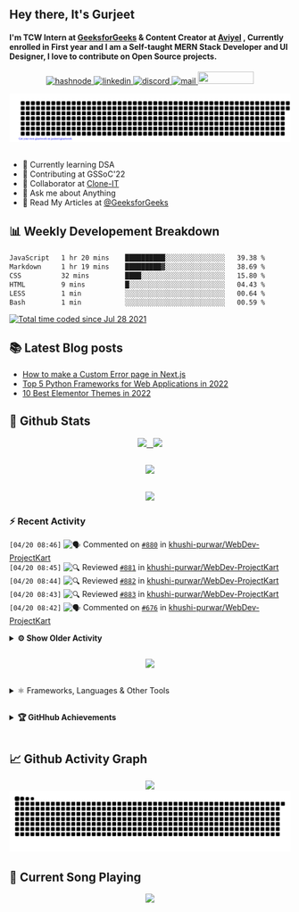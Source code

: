 ## Hey there, It's Gurjeet
#### I'm TCW Intern at [GeeksforGeeks](https://www.geeksforgeeks.org/) & Content Creator at [Aviyel](https://aviyel.com/discussions) , Currently enrolled in First year and I am a Self-taught MERN Stack Developer and UI Designer, I love to contribute on Open Source projects. 

<p align="center">
    <a href="https://gurjeet.hashnode.dev/" target="_blank">
    <img src="https://img.shields.io/badge/@gurjeetsingh-5C87FE?style=for-the-badge&logo=hashnode&logoColor=white" width="130" height="22" alt="hashnode">
    <a href="https://www.linkedin.com/in/gurjeet-singh-virdee-25a476199/" target="_blank">
    <img src="https://img.shields.io/badge/Gurjeet%20Singh%20Virdee-1976D2?style=for-the-badge&logo=linkedin&logoColor=white" width="150" height="22" alt="linkedin">
    <a href="https://discordapp.com/users/916597112882495510" target="_blank">
    <img src="https://img.shields.io/badge/@Guri-5865F2?style=for-the-badge&logo=discord&logoColor=white" width="80" height="22" alt="discord">
    <a href="https://leetcode.com/gurjeetsinghvirdee/" target="_blank">
    <img src="https://img.shields.io/badge/@gurjeetsinghvirdee-FFA116?style=for-the-badge&logo=leetcode&logoColor=white" width="150" height="22" alt="mail">
    <a href = "mailto: gurjeetsinghvirdee@gmail.com" target="_blank"><img src="https://img.shields.io/badge/Say, Hello-D74E43?style=for-the-badge&logo=gmail&logoColor=white" width="100" height="22"></a>
 </p>
 
<p align="center">
    <img src="https://github.com/gurjeetsinghvirdee/gurjeetsinghvirdee/blob/main/gitartwork.svg" />
</p>    
   
 
##         
        
<ul align="left">
  <li> 🏫 Currently learning DSA </li>
  <li> 💜 Contributing at GSSoC'22 </li>
  <li> 🤝 Collaborator at <a href="https://github.com/Rayman-Sodhi/Clone-IT"> Clone-IT </a></li>
  <li> 💬 Ask me about Anything </li>
  <li> 📕 Read My Articles at 
   <a href="https://auth.geeksforgeeks.org/user/gurjeetsinghvirdee/articles" target="_blank">@GeeksforGeeks</a>
 </li>
</ul>  
        
##        
  
## 📊 Weekly Developement Breakdown
  
<!--START_SECTION:waka-->

```text
JavaScript   1 hr 20 mins    ██████████░░░░░░░░░░░░░░░   39.38 %
Markdown     1 hr 19 mins    █████████▓░░░░░░░░░░░░░░░   38.69 %
CSS          32 mins         ████░░░░░░░░░░░░░░░░░░░░░   15.80 %
HTML         9 mins          █░░░░░░░░░░░░░░░░░░░░░░░░   04.43 %
LESS         1 min           ░░░░░░░░░░░░░░░░░░░░░░░░░   00.64 %
Bash         1 min           ░░░░░░░░░░░░░░░░░░░░░░░░░   00.59 %
```

<!--END_SECTION:waka--> 

<a href="https://wakatime.com/@ff7098eb-56b3-4619-bbbb-86aad0fce365"><img src="https://wakatime.com/badge/user/ff7098eb-56b3-4619-bbbb-86aad0fce365.svg?style=for-the-badge" alt="Total time coded since Jul 28 2021" /></a>
  
    
## 📚 Latest Blog posts
<!-- BLOG-POST-LIST:START -->
- [How to make a Custom Error page in Next.js](https://gurjeet.hashnode.dev/how-to-make-a-custom-error-page-in-nextjs)
- [Top 5 Python Frameworks for Web Applications in 2022](https://gurjeet.hashnode.dev/top-5-python-frameworks-for-web-applications-in-2022)
- [10 Best Elementor Themes in 2022](https://gurjeet.hashnode.dev/10-best-elementor-themes-in-2022)
<!-- BLOG-POST-LIST:END -->  
  
##
        
## 💫 Github Stats
        
<div align="center">
 <a href="https://github-readme-streak-stats.herokuapp.com/?user=gurjeetsinghvirdee&theme=synthwave" target="_blank">
   <img width="45%" src="https://github-readme-streak-stats.herokuapp.com/?user=gurjeetsinghvirdee&theme=synthwave" /> &nbsp;
 </a>
    
 <a href="https://github-readme-stats.vercel.app/api?username=gurjeetsinghvirdee&show_icons=true&theme=synthwave&include_all_commits=true" target="_blank">
  <img width="45%" src="https://github-readme-stats.vercel.app/api?username=gurjeetsinghvirdee&show_icons=true&theme=synthwave&include_all_commits=true" />
 </a>
</div>      
  
##
        
<div align="center">
   <a href="https://github-readme-stats.vercel.app/api/top-langs/?username=gurjeetsinghvirdee&layout=compact&hide=html&theme=synthwave" target="_blank">
       <img width="43%" src="https://github-readme-stats.vercel.app/api/top-langs/?username=gurjeetsinghvirdee&layout=compact&&theme=synthwave" />  
   </a> 
</div>   

##        
  
<p align="center">
  <img src="https://github-profile-summary-cards.vercel.app/api/cards/profile-details?username=gurjeetsinghvirdee&theme=dracula&hide_border=true" />
</p>
        
### ⚡ Recent Activity     
        
<!--START_SECTION:activity-->  
`[04/20 08:46]` <img alt="🗣" src="https://github.com/cheesits456/github-activity-readme/raw/master/icons/comment.png" align="top" height="18"> Commented on [`#880`](https://github.com//khushi-purwar/WebDev-ProjectKart/issues/880 'Add Roll Over Dice') in [khushi-purwar/WebDev-ProjectKart](https://github.com/khushi-purwar/WebDev-ProjectKart)  
`[04/20 08:45]` <img alt="🔍" src="https://github.com/cheesits456/github-activity-readme/raw/master/icons/review.png" align="top" height="18"> Reviewed [`#881`](https://github.com//khushi-purwar/WebDev-ProjectKart/pull/881 'Added Arduino Website Clone files') in [khushi-purwar/WebDev-ProjectKart](https://github.com/khushi-purwar/WebDev-ProjectKart)  
`[04/20 08:44]` <img alt="🔍" src="https://github.com/cheesits456/github-activity-readme/raw/master/icons/review.png" align="top" height="18"> Reviewed [`#882`](https://github.com//khushi-purwar/WebDev-ProjectKart/pull/882 'Added Scramble Game') in [khushi-purwar/WebDev-ProjectKart](https://github.com/khushi-purwar/WebDev-ProjectKart)  
`[04/20 08:43]` <img alt="🔍" src="https://github.com/cheesits456/github-activity-readme/raw/master/icons/review.png" align="top" height="18"> Reviewed [`#883`](https://github.com//khushi-purwar/WebDev-ProjectKart/pull/883 'Added Pacman game') in [khushi-purwar/WebDev-ProjectKart](https://github.com/khushi-purwar/WebDev-ProjectKart)  
`[04/20 08:42]` <img alt="🗣" src="https://github.com/cheesits456/github-activity-readme/raw/master/icons/comment.png" align="top" height="18"> Commented on [`#676`](https://github.com//khushi-purwar/WebDev-ProjectKart/issues/676 'Temperature Convereter Website') in [khushi-purwar/WebDev-ProjectKart](https://github.com/khushi-purwar/WebDev-ProjectKart)  

<details><summary><b> ⚙️ Show Older Activity</b></summary>

`[04/20 05:11]` <img alt="📝" src="https://github.com/cheesits456/github-activity-readme/raw/master/icons/commit.png" align="top" height="18"> Made `2` commits in [gurjeetsinghvirdee/first-contribution](https://github.com/gurjeetsinghvirdee/first-contribution)  
`[04/20 05:11]` <img alt="🎉" src="https://github.com/cheesits456/github-activity-readme/raw/master/icons/merge.png" align="top" height="18"> Merged PR [`#5`](https://github.com//gurjeetsinghvirdee/first-contribution/pull/5 ':memo: info added') in [gurjeetsinghvirdee/first-contribution](https://github.com/gurjeetsinghvirdee/first-contribution)  
`[04/19 17:47]` <img alt="📝" src="https://github.com/cheesits456/github-activity-readme/raw/master/icons/commit.png" align="top" height="18"> Made `2` commits in [Ayush7614/Bundli-Frontend](https://github.com/Ayush7614/Bundli-Frontend)  
`[04/19 17:47]` <img alt="🎉" src="https://github.com/cheesits456/github-activity-readme/raw/master/icons/merge.png" align="top" height="18"> Merged PR [`#648`](https://github.com//Ayush7614/Bundli-Frontend/pull/648 'Revert "Portfolio website"') in [Ayush7614/Bundli-Frontend](https://github.com/Ayush7614/Bundli-Frontend)  
`[04/19 16:42]` <img alt="❗️" src="https://github.com/cheesits456/github-activity-readme/raw/master/icons/issue.png" align="top" height="18"> Closed issue [`#2`](https://github.com//gurjeetsinghvirdee/first-contribution/issues/2 'Adding contributer demo') in [gurjeetsinghvirdee/first-contribution](https://github.com/gurjeetsinghvirdee/first-contribution)  
`[04/19 15:45]` <img alt="📝" src="https://github.com/cheesits456/github-activity-readme/raw/master/icons/commit.png" align="top" height="18"> Made `2` commits in [gurjeetsinghvirdee/first-contribution](https://github.com/gurjeetsinghvirdee/first-contribution)  
`[04/19 15:45]` <img alt="🎉" src="https://github.com/cheesits456/github-activity-readme/raw/master/icons/merge.png" align="top" height="18"> Merged PR [`#4`](https://github.com//gurjeetsinghvirdee/first-contribution/pull/4 'added user to file') in [gurjeetsinghvirdee/first-contribution](https://github.com/gurjeetsinghvirdee/first-contribution)  
`[04/19 15:45]` <img alt="🔍" src="https://github.com/cheesits456/github-activity-readme/raw/master/icons/review.png" align="top" height="18"> Reviewed [`#4`](https://github.com//gurjeetsinghvirdee/first-contribution/pull/4 'added user to file') in [gurjeetsinghvirdee/first-contribution](https://github.com/gurjeetsinghvirdee/first-contribution)  
`[04/19 15:31]` <img alt="🗣" src="https://github.com/cheesits456/github-activity-readme/raw/master/icons/comment.png" align="top" height="18"> Commented on [`#3`](https://github.com//gurjeetsinghvirdee/first-contribution/issues/3 'Adding Contributer demo') in [gurjeetsinghvirdee/first-contribution](https://github.com/gurjeetsinghvirdee/first-contribution)  
`[04/19 13:52]` <img alt="📝" src="https://github.com/cheesits456/github-activity-readme/raw/master/icons/commit.png" align="top" height="18"> Made `2` commits in [gurjeetsinghvirdee/first-contribution](https://github.com/gurjeetsinghvirdee/first-contribution)  
`[04/19 13:52]` <img alt="🎉" src="https://github.com/cheesits456/github-activity-readme/raw/master/icons/merge.png" align="top" height="18"> Merged PR [`#1`](https://github.com//gurjeetsinghvirdee/first-contribution/pull/1 'add user') in [gurjeetsinghvirdee/first-contribution](https://github.com/gurjeetsinghvirdee/first-contribution)  
`[04/19 13:50]` <img alt="❌" src="https://github.com/cheesits456/github-activity-readme/raw/master/icons/pr-close.png" align="top" height="18"> Reopened PR [`#1`](https://github.com//gurjeetsinghvirdee/first-contribution/pull/1 'add user') in [gurjeetsinghvirdee/first-contribution](https://github.com/gurjeetsinghvirdee/first-contribution)  
`[04/19 12:33]` <img alt="📝" src="https://github.com/cheesits456/github-activity-readme/raw/master/icons/commit.png" align="top" height="18"> Made `2` commits in [gurjeetsinghvirdee/first-contribution](https://github.com/gurjeetsinghvirdee/first-contribution)  
`[04/19 12:16]` <img alt="🗣" src="https://github.com/cheesits456/github-activity-readme/raw/master/icons/comment.png" align="top" height="18"> Commented on [`#189`](https://github.com//Rayman-Sodhi/Clone-IT/issues/189 'UI of About Us section can be improved') in [Rayman-Sodhi/Clone-IT](https://github.com/Rayman-Sodhi/Clone-IT)  
`[04/19 06:02]` <img alt="⭐" src="https://github.com/cheesits456/github-activity-readme/raw/master/icons/star.png" align="top" height="18"> Starred [gurjeetsinghvirdee/first-contribution](https://github.com/gurjeetsinghvirdee/first-contribution)  
`[04/19 06:01]` <img alt="📝" src="https://github.com/cheesits456/github-activity-readme/raw/master/icons/commit.png" align="top" height="18"> Made `2` commits in [gurjeetsinghvirdee/first-contribution](https://github.com/gurjeetsinghvirdee/first-contribution)  
`[04/19 05:47]` <img alt="❗️" src="https://github.com/cheesits456/github-activity-readme/raw/master/icons/issue.png" align="top" height="18"> Closed issue [`#368`](https://github.com//Rayman-Sodhi/Clone-IT/issues/368 '[New Issue]: Instagram clone for website') in [Rayman-Sodhi/Clone-IT](https://github.com/Rayman-Sodhi/Clone-IT)  
`[04/19 05:47]` <img alt="🗣" src="https://github.com/cheesits456/github-activity-readme/raw/master/icons/comment.png" align="top" height="18"> Commented on [`#368`](https://github.com//Rayman-Sodhi/Clone-IT/issues/368 '[New Issue]: Instagram clone for website') in [Rayman-Sodhi/Clone-IT](https://github.com/Rayman-Sodhi/Clone-IT)  
`[04/19 05:47]` <img alt="🗣" src="https://github.com/cheesits456/github-activity-readme/raw/master/icons/comment.png" align="top" height="18"> Commented on [`#367`](https://github.com//Rayman-Sodhi/Clone-IT/issues/367 'Freshworks Clone') in [Rayman-Sodhi/Clone-IT](https://github.com/Rayman-Sodhi/Clone-IT)  
`[04/19 05:46]` <img alt="🗣" src="https://github.com/cheesits456/github-activity-readme/raw/master/icons/comment.png" align="top" height="18"> Commented on [`#366`](https://github.com//Rayman-Sodhi/Clone-IT/issues/366 'Medium UI clone') in [Rayman-Sodhi/Clone-IT](https://github.com/Rayman-Sodhi/Clone-IT)  
`[04/19 05:46]` <img alt="📝" src="https://github.com/cheesits456/github-activity-readme/raw/master/icons/commit.png" align="top" height="18"> Made `1000` commits in [gurjeetsinghvirdee/first-contributions](https://github.com/gurjeetsinghvirdee/first-contributions)  
`[04/19 05:41]` <img alt="📂" src="https://github.com/cheesits456/github-activity-readme/raw/master/icons/create-branch.png" align="top" height="18"> Created branch [`master`](https://github.com/gurjeetsinghvirdee/first-contribution/tree/master) in [gurjeetsinghvirdee/first-contribution](https://github.com/gurjeetsinghvirdee/first-contribution)  
`[04/19 05:30]` <img alt="➕" src="https://github.com/cheesits456/github-activity-readme/raw/master/icons/create-repo.png" align="top" height="18"> Created repository [gurjeetsinghvirdee/sample-repo](https://github.com/gurjeetsinghvirdee/sample-repo)  
`[04/18 19:25]` <img alt="🗣" src="https://github.com/cheesits456/github-activity-readme/raw/master/icons/comment.png" align="top" height="18"> Commented on [`#369`](https://github.com//Rayman-Sodhi/Clone-IT/issues/369 'Changes in flipkart clone') in [Rayman-Sodhi/Clone-IT](https://github.com/Rayman-Sodhi/Clone-IT)  
`[04/18 19:24]` <img alt="🔍" src="https://github.com/cheesits456/github-activity-readme/raw/master/icons/review.png" align="top" height="18"> Reviewed [`#369`](https://github.com//Rayman-Sodhi/Clone-IT/pull/369 'Changes in flipkart clone') in [Rayman-Sodhi/Clone-IT](https://github.com/Rayman-Sodhi/Clone-IT)  
`[04/18 19:22]` <img alt="🗣" src="https://github.com/cheesits456/github-activity-readme/raw/master/icons/comment.png" align="top" height="18"> Commented on [`#855`](https://github.com//khushi-purwar/WebDev-ProjectKart/issues/855 'Sorry for delay, I have added my project (Coding-platform-app). Please review it and accept it if it\'s fine.') in [khushi-purwar/WebDev-ProjectKart](https://github.com/khushi-purwar/WebDev-ProjectKart)  
`[04/18 19:02]` <img alt="🔍" src="https://github.com/cheesits456/github-activity-readme/raw/master/icons/review.png" align="top" height="18"> Reviewed [`#849`](https://github.com//khushi-purwar/WebDev-ProjectKart/pull/849 'Added CocaCola landing page') in [khushi-purwar/WebDev-ProjectKart](https://github.com/khushi-purwar/WebDev-ProjectKart)  
`[04/18 13:07]` <img alt="🗣" src="https://github.com/cheesits456/github-activity-readme/raw/master/icons/comment.png" align="top" height="18"> Commented on [`#369`](https://github.com//Rayman-Sodhi/Clone-IT/issues/369 'Changes in flipkart clone') in [Rayman-Sodhi/Clone-IT](https://github.com/Rayman-Sodhi/Clone-IT)  
`[04/18 09:26]` <img alt="📝" src="https://github.com/cheesits456/github-activity-readme/raw/master/icons/commit.png" align="top" height="18"> Made `8` commits in [Rayman-Sodhi/Clone-IT](https://github.com/Rayman-Sodhi/Clone-IT)  
`[04/18 09:26]` <img alt="🎉" src="https://github.com/cheesits456/github-activity-readme/raw/master/icons/merge.png" align="top" height="18"> Merged PR [`#365`](https://github.com//Rayman-Sodhi/Clone-IT/pull/365 'Removed extra Images') in [Rayman-Sodhi/Clone-IT](https://github.com/Rayman-Sodhi/Clone-IT)  
`[04/18 09:25]` <img alt="📝" src="https://github.com/cheesits456/github-activity-readme/raw/master/icons/commit.png" align="top" height="18"> Made `8` commits in [VaibhavUpreti/Clone-IT](https://github.com/VaibhavUpreti/Clone-IT)  
`[04/18 09:24]` <img alt="🔍" src="https://github.com/cheesits456/github-activity-readme/raw/master/icons/review.png" align="top" height="18"> Reviewed [`#365`](https://github.com//Rayman-Sodhi/Clone-IT/pull/365 'Removed extra Images') in [Rayman-Sodhi/Clone-IT](https://github.com/Rayman-Sodhi/Clone-IT)  
`[04/18 09:24]` <img alt="🎉" src="https://github.com/cheesits456/github-activity-readme/raw/master/icons/merge.png" align="top" height="18"> Merged PR [`#370`](https://github.com//Rayman-Sodhi/Clone-IT/pull/370 'logo fixed') in [Rayman-Sodhi/Clone-IT](https://github.com/Rayman-Sodhi/Clone-IT)  
`[04/18 09:24]` <img alt="📝" src="https://github.com/cheesits456/github-activity-readme/raw/master/icons/commit.png" align="top" height="18"> Made `2` commits in [Rayman-Sodhi/Clone-IT](https://github.com/Rayman-Sodhi/Clone-IT)  
`[04/18 09:23]` <img alt="✅" src="https://github.com/cheesits456/github-activity-readme/raw/master/icons/pr-open.png" align="top" height="18"> Opened PR [`#370`](https://github.com//Rayman-Sodhi/Clone-IT/pull/370 'logo fixed') in [Rayman-Sodhi/Clone-IT](https://github.com/Rayman-Sodhi/Clone-IT)  
`[04/18 09:23]` <img alt="📝" src="https://github.com/cheesits456/github-activity-readme/raw/master/icons/commit.png" align="top" height="18"> Made `409` commits in [gurjeetsinghvirdee/Clone-IT](https://github.com/gurjeetsinghvirdee/Clone-IT)  
`[04/18 08:08]` <img alt="📝" src="https://github.com/cheesits456/github-activity-readme/raw/master/icons/commit.png" align="top" height="18"> Made `5` commits in [gurjeetsinghvirdee/gssoc-website-new](https://github.com/gurjeetsinghvirdee/gssoc-website-new)  
`[04/18 08:07]` <img alt="❗️" src="https://github.com/cheesits456/github-activity-readme/raw/master/icons/issue.png" align="top" height="18"> Closed issue [`#257`](https://github.com//vasu-1/CalcHub/issues/257 'Add Graphing Calculator') in [vasu-1/CalcHub](https://github.com/vasu-1/CalcHub)  
`[04/18 07:55]` <img alt="📝" src="https://github.com/cheesits456/github-activity-readme/raw/master/icons/commit.png" align="top" height="18"> Made `7` commits in [gurjeetsinghvirdee/CalcHub](https://github.com/gurjeetsinghvirdee/CalcHub)  
`[04/18 05:02]` <img alt="🗣" src="https://github.com/cheesits456/github-activity-readme/raw/master/icons/comment.png" align="top" height="18"> Commented on [`#118`](https://github.com//Rayman-Sodhi/Clone-IT/issues/118 'UI Enhancement of Flipkart-clone') in [Rayman-Sodhi/Clone-IT](https://github.com/Rayman-Sodhi/Clone-IT)  
`[04/17 21:15]` <img alt="📝" src="https://github.com/cheesits456/github-activity-readme/raw/master/icons/commit.png" align="top" height="18"> Made `5` commits in [Rayman-Sodhi/Clone-IT](https://github.com/Rayman-Sodhi/Clone-IT)  
`[04/17 21:15]` <img alt="🎉" src="https://github.com/cheesits456/github-activity-readme/raw/master/icons/merge.png" align="top" height="18"> Merged PR [`#330`](https://github.com//Rayman-Sodhi/Clone-IT/pull/330 'Added tinder clone') in [Rayman-Sodhi/Clone-IT](https://github.com/Rayman-Sodhi/Clone-IT)  
`[04/17 21:15]` <img alt="❗️" src="https://github.com/cheesits456/github-activity-readme/raw/master/icons/issue.png" align="top" height="18"> Closed issue [`#256`](https://github.com//Rayman-Sodhi/Clone-IT/issues/256 '[Adding]: Building a Tinder Clone') in [Rayman-Sodhi/Clone-IT](https://github.com/Rayman-Sodhi/Clone-IT)  
`[04/17 21:14]` <img alt="🔍" src="https://github.com/cheesits456/github-activity-readme/raw/master/icons/review.png" align="top" height="18"> Reviewed [`#330`](https://github.com//Rayman-Sodhi/Clone-IT/pull/330 'Added tinder clone') in [Rayman-Sodhi/Clone-IT](https://github.com/Rayman-Sodhi/Clone-IT)  
`[04/17 15:30]` <img alt="🍴" src="https://github.com/cheesits456/github-activity-readme/raw/master/icons/fork.png" align="top" height="18"> Forked [vasu-1/CalcHub](https://github.com/vasu-1/CalcHub) to [gurjeetsinghvirdee/CalcHub](https://github.com/gurjeetsinghvirdee/CalcHub)  
`[04/17 15:25]` <img alt="🗣" src="https://github.com/cheesits456/github-activity-readme/raw/master/icons/comment.png" align="top" height="18"> Commented on [`#257`](https://github.com//vasu-1/CalcHub/issues/257 'Add Graphing Calculator') in [vasu-1/CalcHub](https://github.com/vasu-1/CalcHub)  
`[04/17 15:25]` <img alt="❗️" src="https://github.com/cheesits456/github-activity-readme/raw/master/icons/issue.png" align="top" height="18"> Opened issue [`#257`](https://github.com//vasu-1/CalcHub/issues/257 'Add Graphing Calculator') in [vasu-1/CalcHub](https://github.com/vasu-1/CalcHub)  
`[04/17 14:51]` <img alt="🗣" src="https://github.com/cheesits456/github-activity-readme/raw/master/icons/comment.png" align="top" height="18"> Commented on [`#21`](https://github.com//vasu-1/CalcHub/issues/21 'Graphing calculator ') in [vasu-1/CalcHub](https://github.com/vasu-1/CalcHub)  
`[04/17 14:47]` <img alt="❌" src="https://github.com/cheesits456/github-activity-readme/raw/master/icons/pr-close.png" align="top" height="18"> Closed PR [`#854`](https://github.com//khushi-purwar/WebDev-ProjectKart/pull/854 'Update README.md') in [khushi-purwar/WebDev-ProjectKart](https://github.com/khushi-purwar/WebDev-ProjectKart)  
`[04/17 14:47]` <img alt="🗣" src="https://github.com/cheesits456/github-activity-readme/raw/master/icons/comment.png" align="top" height="18"> Commented on [`#854`](https://github.com//khushi-purwar/WebDev-ProjectKart/issues/854 'Update README.md') in [khushi-purwar/WebDev-ProjectKart](https://github.com/khushi-purwar/WebDev-ProjectKart)  
`[04/17 14:38]` <img alt="🗣" src="https://github.com/cheesits456/github-activity-readme/raw/master/icons/comment.png" align="top" height="18"> Commented on [`#682`](https://github.com//khushi-purwar/WebDev-ProjectKart/issues/682 'Added Online Education Platform') in [khushi-purwar/WebDev-ProjectKart](https://github.com/khushi-purwar/WebDev-ProjectKart)  
`[04/17 14:37]` <img alt="🔍" src="https://github.com/cheesits456/github-activity-readme/raw/master/icons/review.png" align="top" height="18"> Reviewed [`#682`](https://github.com//khushi-purwar/WebDev-ProjectKart/pull/682 'Added Online Education Platform') in [khushi-purwar/WebDev-ProjectKart](https://github.com/khushi-purwar/WebDev-ProjectKart)  
`[04/17 14:36]` <img alt="🗣" src="https://github.com/cheesits456/github-activity-readme/raw/master/icons/comment.png" align="top" height="18"> Commented on [`#365`](https://github.com//Rayman-Sodhi/Clone-IT/issues/365 'Removed extra Images') in [Rayman-Sodhi/Clone-IT](https://github.com/Rayman-Sodhi/Clone-IT)  
`[04/17 14:20]` <img alt="🗣" src="https://github.com/cheesits456/github-activity-readme/raw/master/icons/comment.png" align="top" height="18"> Commented on [`#365`](https://github.com//Rayman-Sodhi/Clone-IT/issues/365 'Removed extra Images') in [Rayman-Sodhi/Clone-IT](https://github.com/Rayman-Sodhi/Clone-IT)  
`[04/17 14:13]` <img alt="🔍" src="https://github.com/cheesits456/github-activity-readme/raw/master/icons/review.png" align="top" height="18"> Reviewed [`#646`](https://github.com//Ayush7614/Bundli-Frontend/pull/646 'Added the responsive landing page to Bundli-Frontend') in [Ayush7614/Bundli-Frontend](https://github.com/Ayush7614/Bundli-Frontend)  
`[04/17 13:52]` <img alt="🗣" src="https://github.com/cheesits456/github-activity-readme/raw/master/icons/comment.png" align="top" height="18"> Commented on [`#682`](https://github.com//khushi-purwar/WebDev-ProjectKart/issues/682 'Added Online Education Platform') in [khushi-purwar/WebDev-ProjectKart](https://github.com/khushi-purwar/WebDev-ProjectKart)  
`[04/17 10:38]` <img alt="🗣" src="https://github.com/cheesits456/github-activity-readme/raw/master/icons/comment.png" align="top" height="18"> Commented on [`#644`](https://github.com//Ayush7614/Bundli-Frontend/issues/644 'Portfolio webpage') in [Ayush7614/Bundli-Frontend](https://github.com/Ayush7614/Bundli-Frontend)  
`[04/17 08:56]` <img alt="📝" src="https://github.com/cheesits456/github-activity-readme/raw/master/icons/commit.png" align="top" height="18"> Made `3` commits in [gurjeetsinghvirdee/gurjeetsinghvirdee](https://github.com/gurjeetsinghvirdee/gurjeetsinghvirdee)  
`[04/17 06:52]` <img alt="🗣" src="https://github.com/cheesits456/github-activity-readme/raw/master/icons/comment.png" align="top" height="18"> Commented on [`#639`](https://github.com//Ayush7614/Bundli-Frontend/issues/639 'I want to add a responsive landing Page created with HTML CSS and JavaScript.') in [Ayush7614/Bundli-Frontend](https://github.com/Ayush7614/Bundli-Frontend)  
`[04/17 05:07]` <img alt="❗️" src="https://github.com/cheesits456/github-activity-readme/raw/master/icons/issue.png" align="top" height="18"> Closed issue [`#359`](https://github.com//Rayman-Sodhi/Clone-IT/issues/359 'Adding clone of pinterest website ') in [Rayman-Sodhi/Clone-IT](https://github.com/Rayman-Sodhi/Clone-IT)  
`[04/17 05:07]` <img alt="🗣" src="https://github.com/cheesits456/github-activity-readme/raw/master/icons/comment.png" align="top" height="18"> Commented on [`#359`](https://github.com//Rayman-Sodhi/Clone-IT/issues/359 'Adding clone of pinterest website ') in [Rayman-Sodhi/Clone-IT](https://github.com/Rayman-Sodhi/Clone-IT)  
`[04/17 05:06]` <img alt="🗣" src="https://github.com/cheesits456/github-activity-readme/raw/master/icons/comment.png" align="top" height="18"> Commented on [`#364`](https://github.com//Rayman-Sodhi/Clone-IT/issues/364 'Reduce size of project by using images on cloud rather than in assets folder') in [Rayman-Sodhi/Clone-IT](https://github.com/Rayman-Sodhi/Clone-IT)  
`[04/17 05:00]` <img alt="🗣" src="https://github.com/cheesits456/github-activity-readme/raw/master/icons/comment.png" align="top" height="18"> Commented on [`#350`](https://github.com//Rayman-Sodhi/Clone-IT/issues/350 'Links not working') in [Rayman-Sodhi/Clone-IT](https://github.com/Rayman-Sodhi/Clone-IT)  
`[04/16 22:07]` <img alt="🔍" src="https://github.com/cheesits456/github-activity-readme/raw/master/icons/review.png" align="top" height="18"> Reviewed [`#354`](https://github.com//Rayman-Sodhi/Clone-IT/pull/354 'Adding swiggy clone') in [Rayman-Sodhi/Clone-IT](https://github.com/Rayman-Sodhi/Clone-IT)  
`[04/16 22:07]` <img alt="🗣" src="https://github.com/cheesits456/github-activity-readme/raw/master/icons/comment.png" align="top" height="18"> Commented on [`#354`](https://github.com//Rayman-Sodhi/Clone-IT/issues/354 'Adding swiggy clone') in [Rayman-Sodhi/Clone-IT](https://github.com/Rayman-Sodhi/Clone-IT)  
`[04/16 22:06]` <img alt="📝" src="https://github.com/cheesits456/github-activity-readme/raw/master/icons/commit.png" align="top" height="18"> Made `9` commits in [Rayman-Sodhi/Clone-IT](https://github.com/Rayman-Sodhi/Clone-IT)  
`[04/16 22:06]` <img alt="🎉" src="https://github.com/cheesits456/github-activity-readme/raw/master/icons/merge.png" align="top" height="18"> Merged PR [`#360`](https://github.com//Rayman-Sodhi/Clone-IT/pull/360 'Added OLX Clone') in [Rayman-Sodhi/Clone-IT](https://github.com/Rayman-Sodhi/Clone-IT)  
`[04/16 22:06]` <img alt="🔍" src="https://github.com/cheesits456/github-activity-readme/raw/master/icons/review.png" align="top" height="18"> Reviewed [`#360`](https://github.com//Rayman-Sodhi/Clone-IT/pull/360 'Added OLX Clone') in [Rayman-Sodhi/Clone-IT](https://github.com/Rayman-Sodhi/Clone-IT)  
`[04/16 22:03]` <img alt="📝" src="https://github.com/cheesits456/github-activity-readme/raw/master/icons/commit.png" align="top" height="18"> Made `3` commits in [Rayman-Sodhi/Clone-IT](https://github.com/Rayman-Sodhi/Clone-IT)  
`[04/16 22:03]` <img alt="❗️" src="https://github.com/cheesits456/github-activity-readme/raw/master/icons/issue.png" align="top" height="18"> Closed issue [`#346`](https://github.com//Rayman-Sodhi/Clone-IT/issues/346 'The navbar and footer of FAQ page aren\'t consistent with that of Homepage') in [Rayman-Sodhi/Clone-IT](https://github.com/Rayman-Sodhi/Clone-IT)  
`[04/16 22:03]` <img alt="🎉" src="https://github.com/cheesits456/github-activity-readme/raw/master/icons/merge.png" align="top" height="18"> Merged PR [`#363`](https://github.com//Rayman-Sodhi/Clone-IT/pull/363 'Navbar and Footer of FAQ page fixed') in [Rayman-Sodhi/Clone-IT](https://github.com/Rayman-Sodhi/Clone-IT)  
`[04/16 22:03]` <img alt="🔍" src="https://github.com/cheesits456/github-activity-readme/raw/master/icons/review.png" align="top" height="18"> Reviewed [`#363`](https://github.com//Rayman-Sodhi/Clone-IT/pull/363 'Navbar and Footer of FAQ page fixed') in [Rayman-Sodhi/Clone-IT](https://github.com/Rayman-Sodhi/Clone-IT)  
`[04/16 21:45]` <img alt="🗣" src="https://github.com/cheesits456/github-activity-readme/raw/master/icons/comment.png" align="top" height="18"> Commented on [`#411`](https://github.com//abhijeet007rocks8/Dev-Scripts/issues/411 'Add Bookmark Keeper') in [abhijeet007rocks8/Dev-Scripts](https://github.com/abhijeet007rocks8/Dev-Scripts)  
`[04/16 21:45]` <img alt="❗️" src="https://github.com/cheesits456/github-activity-readme/raw/master/icons/issue.png" align="top" height="18"> Opened issue [`#411`](https://github.com//abhijeet007rocks8/Dev-Scripts/issues/411 'Add Bookmark Keeper') in [abhijeet007rocks8/Dev-Scripts](https://github.com/abhijeet007rocks8/Dev-Scripts)  
`[04/16 21:36]` <img alt="🍴" src="https://github.com/cheesits456/github-activity-readme/raw/master/icons/fork.png" align="top" height="18"> Forked [swapnilsparsh/30DaysOfJavaScript](https://github.com/swapnilsparsh/30DaysOfJavaScript) to [gurjeetsinghvirdee/30DaysOfJavaScript](https://github.com/gurjeetsinghvirdee/30DaysOfJavaScript)  
`[04/16 20:39]` <img alt="📝" src="https://github.com/cheesits456/github-activity-readme/raw/master/icons/commit.png" align="top" height="18"> Made `4` commits in [gurjeetsinghvirdee/gssoc-website-new](https://github.com/gurjeetsinghvirdee/gssoc-website-new)  
`[04/16 20:37]` <img alt="📝" src="https://github.com/cheesits456/github-activity-readme/raw/master/icons/commit.png" align="top" height="18"> Made `2` commits in [gurjeetsinghvirdee/Dev-Scripts](https://github.com/gurjeetsinghvirdee/Dev-Scripts)  
`[04/16 20:23]` <img alt="✅" src="https://github.com/cheesits456/github-activity-readme/raw/master/icons/pr-open.png" align="top" height="18"> Opened PR [`#410`](https://github.com//abhijeet007rocks8/Dev-Scripts/pull/410 'Added Music Player') in [abhijeet007rocks8/Dev-Scripts](https://github.com/abhijeet007rocks8/Dev-Scripts)  
`[04/16 20:20]` <img alt="📂" src="https://github.com/cheesits456/github-activity-readme/raw/master/icons/create-branch.png" align="top" height="18"> Created branch [`music`](https://github.com/gurjeetsinghvirdee/Dev-Scripts/tree/music) in [gurjeetsinghvirdee/Dev-Scripts](https://github.com/gurjeetsinghvirdee/Dev-Scripts)  
`[04/16 19:44]` <img alt="🗣" src="https://github.com/cheesits456/github-activity-readme/raw/master/icons/comment.png" align="top" height="18"> Commented on [`#384`](https://github.com//abhijeet007rocks8/Dev-Scripts/issues/384 'Added Wikipedia Clone') in [abhijeet007rocks8/Dev-Scripts](https://github.com/abhijeet007rocks8/Dev-Scripts)  
`[04/16 19:44]` <img alt="📝" src="https://github.com/cheesits456/github-activity-readme/raw/master/icons/commit.png" align="top" height="18"> Made `1` commit in [gurjeetsinghvirdee/Dev-Scripts](https://github.com/gurjeetsinghvirdee/Dev-Scripts)  
`[04/16 19:28]` <img alt="🗣" src="https://github.com/cheesits456/github-activity-readme/raw/master/icons/comment.png" align="top" height="18"> Commented on [`#362`](https://github.com//Rayman-Sodhi/Clone-IT/issues/362 'Add dribble Clone') in [Rayman-Sodhi/Clone-IT](https://github.com/Rayman-Sodhi/Clone-IT)  
`[04/16 19:27]` <img alt="❗️" src="https://github.com/cheesits456/github-activity-readme/raw/master/icons/issue.png" align="top" height="18"> Opened issue [`#362`](https://github.com//Rayman-Sodhi/Clone-IT/issues/362 'Add dribble Clone') in [Rayman-Sodhi/Clone-IT](https://github.com/Rayman-Sodhi/Clone-IT)  
`[04/16 19:27]` <img alt="🗣" src="https://github.com/cheesits456/github-activity-readme/raw/master/icons/comment.png" align="top" height="18"> Commented on [`#361`](https://github.com//Rayman-Sodhi/Clone-IT/issues/361 'Add Behance Clone') in [Rayman-Sodhi/Clone-IT](https://github.com/Rayman-Sodhi/Clone-IT)  
`[04/16 19:26]` <img alt="❗️" src="https://github.com/cheesits456/github-activity-readme/raw/master/icons/issue.png" align="top" height="18"> Opened issue [`#361`](https://github.com//Rayman-Sodhi/Clone-IT/issues/361 'Add Behance Clone') in [Rayman-Sodhi/Clone-IT](https://github.com/Rayman-Sodhi/Clone-IT)  
`[04/16 19:24]` <img alt="📝" src="https://github.com/cheesits456/github-activity-readme/raw/master/icons/commit.png" align="top" height="18"> Made `6` commits in [gurjeetsinghvirdee/Dev-Scripts](https://github.com/gurjeetsinghvirdee/Dev-Scripts)  
`[04/16 19:20]` <img alt="🗣" src="https://github.com/cheesits456/github-activity-readme/raw/master/icons/comment.png" align="top" height="18"> Commented on [`#349`](https://github.com//Rayman-Sodhi/Clone-IT/issues/349 'SpaceX HomePage Clone') in [Rayman-Sodhi/Clone-IT](https://github.com/Rayman-Sodhi/Clone-IT)  
`[04/16 19:16]` <img alt="🗣" src="https://github.com/cheesits456/github-activity-readme/raw/master/icons/comment.png" align="top" height="18"> Commented on [`#358`](https://github.com//Rayman-Sodhi/Clone-IT/issues/358 '[New Issue]: To add codechef homepage clone') in [Rayman-Sodhi/Clone-IT](https://github.com/Rayman-Sodhi/Clone-IT)  
`[04/16 19:16]` <img alt="🗣" src="https://github.com/cheesits456/github-activity-readme/raw/master/icons/comment.png" align="top" height="18"> Commented on [`#359`](https://github.com//Rayman-Sodhi/Clone-IT/issues/359 'Adding clone of pinterest website ') in [Rayman-Sodhi/Clone-IT](https://github.com/Rayman-Sodhi/Clone-IT)  
`[04/16 19:16]` <img alt="🗣" src="https://github.com/cheesits456/github-activity-readme/raw/master/icons/comment.png" align="top" height="18"> Commented on [`#359`](https://github.com//Rayman-Sodhi/Clone-IT/issues/359 'Adding clone of pinterest website ') in [Rayman-Sodhi/Clone-IT](https://github.com/Rayman-Sodhi/Clone-IT)  
`[04/16 19:14]` <img alt="❗️" src="https://github.com/cheesits456/github-activity-readme/raw/master/icons/issue.png" align="top" height="18"> Closed issue [`#337`](https://github.com//surajm-333/Ace-The-FrontEnd/issues/337 'Add Lizard Spock Game') in [surajm-333/Ace-The-FrontEnd](https://github.com/surajm-333/Ace-The-FrontEnd)  
`[04/16 19:14]` <img alt="❗️" src="https://github.com/cheesits456/github-activity-readme/raw/master/icons/issue.png" align="top" height="18"> Reopened issue [`#632`](https://github.com//khushi-purwar/WebDev-ProjectKart/issues/632 'Add Lizard Spock Game') in [khushi-purwar/WebDev-ProjectKart](https://github.com/khushi-purwar/WebDev-ProjectKart)  
`[04/16 19:12]` <img alt="❗️" src="https://github.com/cheesits456/github-activity-readme/raw/master/icons/issue.png" align="top" height="18"> Closed issue [`#632`](https://github.com//khushi-purwar/WebDev-ProjectKart/issues/632 'Add Lizard Spock Game') in [khushi-purwar/WebDev-ProjectKart](https://github.com/khushi-purwar/WebDev-ProjectKart)  
`[04/16 19:12]` <img alt="❗️" src="https://github.com/cheesits456/github-activity-readme/raw/master/icons/issue.png" align="top" height="18"> Opened issue [`#337`](https://github.com//surajm-333/Ace-The-FrontEnd/issues/337 'Add Lizard Spock Game') in [surajm-333/Ace-The-FrontEnd](https://github.com/surajm-333/Ace-The-FrontEnd)  
`[04/16 19:10]` <img alt="❌" src="https://github.com/cheesits456/github-activity-readme/raw/master/icons/pr-close.png" align="top" height="18"> Closed PR [`#827`](https://github.com//khushi-purwar/WebDev-ProjectKart/pull/827 'Added Lizard Spock game') in [khushi-purwar/WebDev-ProjectKart](https://github.com/khushi-purwar/WebDev-ProjectKart)  
`[04/16 18:58]` <img alt="📝" src="https://github.com/cheesits456/github-activity-readme/raw/master/icons/commit.png" align="top" height="18"> Made `2` commits in [Ayush7614/Bundli-Frontend](https://github.com/Ayush7614/Bundli-Frontend)  
`[04/16 18:58]` <img alt="🎉" src="https://github.com/cheesits456/github-activity-readme/raw/master/icons/merge.png" align="top" height="18"> Merged PR [`#640`](https://github.com//Ayush7614/Bundli-Frontend/pull/640 'Design_me') in [Ayush7614/Bundli-Frontend](https://github.com/Ayush7614/Bundli-Frontend)  
`[04/16 18:58]` <img alt="❗️" src="https://github.com/cheesits456/github-activity-readme/raw/master/icons/issue.png" align="top" height="18"> Closed issue [`#638`](https://github.com//Ayush7614/Bundli-Frontend/issues/638 'Design_me') in [Ayush7614/Bundli-Frontend](https://github.com/Ayush7614/Bundli-Frontend)  
`[04/16 18:57]` <img alt="🔍" src="https://github.com/cheesits456/github-activity-readme/raw/master/icons/review.png" align="top" height="18"> Reviewed [`#640`](https://github.com//Ayush7614/Bundli-Frontend/pull/640 'Design_me') in [Ayush7614/Bundli-Frontend](https://github.com/Ayush7614/Bundli-Frontend)  
`[04/16 18:16]` <img alt="❗️" src="https://github.com/cheesits456/github-activity-readme/raw/master/icons/issue.png" align="top" height="18"> Closed issue [`#351`](https://github.com//Rayman-Sodhi/Clone-IT/issues/351 'Youtube Music Clone') in [Rayman-Sodhi/Clone-IT](https://github.com/Rayman-Sodhi/Clone-IT)  
`[04/16 18:15]` <img alt="❌" src="https://github.com/cheesits456/github-activity-readme/raw/master/icons/pr-close.png" align="top" height="18"> Closed PR [`#353`](https://github.com//Rayman-Sodhi/Clone-IT/pull/353 'adding youtube music clone') in [Rayman-Sodhi/Clone-IT](https://github.com/Rayman-Sodhi/Clone-IT)  
`[04/16 18:15]` <img alt="🗣" src="https://github.com/cheesits456/github-activity-readme/raw/master/icons/comment.png" align="top" height="18"> Commented on [`#353`](https://github.com//Rayman-Sodhi/Clone-IT/issues/353 'adding youtube music clone') in [Rayman-Sodhi/Clone-IT](https://github.com/Rayman-Sodhi/Clone-IT)  
`[04/16 17:57]` <img alt="📝" src="https://github.com/cheesits456/github-activity-readme/raw/master/icons/commit.png" align="top" height="18"> Made `13` commits in [gurjeetsinghvirdee/WebDev-ProjectKart](https://github.com/gurjeetsinghvirdee/WebDev-ProjectKart)  
`[04/16 17:51]` <img alt="🗣" src="https://github.com/cheesits456/github-activity-readme/raw/master/icons/comment.png" align="top" height="18"> Commented on [`#353`](https://github.com//Rayman-Sodhi/Clone-IT/issues/353 'adding youtube music clone') in [Rayman-Sodhi/Clone-IT](https://github.com/Rayman-Sodhi/Clone-IT)  
`[04/16 15:56]` <img alt="📝" src="https://github.com/cheesits456/github-activity-readme/raw/master/icons/commit.png" align="top" height="18"> Made `2` commits in [Rayman-Sodhi/Clone-IT](https://github.com/Rayman-Sodhi/Clone-IT)  
`[04/16 15:56]` <img alt="🎉" src="https://github.com/cheesits456/github-activity-readme/raw/master/icons/merge.png" align="top" height="18"> Merged PR [`#357`](https://github.com//Rayman-Sodhi/Clone-IT/pull/357 'updated cloneit website') in [Rayman-Sodhi/Clone-IT](https://github.com/Rayman-Sodhi/Clone-IT)  
`[04/16 15:56]` <img alt="🔍" src="https://github.com/cheesits456/github-activity-readme/raw/master/icons/review.png" align="top" height="18"> Reviewed [`#357`](https://github.com//Rayman-Sodhi/Clone-IT/pull/357 'updated cloneit website') in [Rayman-Sodhi/Clone-IT](https://github.com/Rayman-Sodhi/Clone-IT)  
`[04/16 15:26]` <img alt="📝" src="https://github.com/cheesits456/github-activity-readme/raw/master/icons/commit.png" align="top" height="18"> Made `3` commits in [Rayman-Sodhi/Clone-IT](https://github.com/Rayman-Sodhi/Clone-IT)  
`[04/16 15:26]` <img alt="🎉" src="https://github.com/cheesits456/github-activity-readme/raw/master/icons/merge.png" align="top" height="18"> Merged PR [`#356`](https://github.com//Rayman-Sodhi/Clone-IT/pull/356 'added more websites in the cloneit website') in [Rayman-Sodhi/Clone-IT](https://github.com/Rayman-Sodhi/Clone-IT)  
`[04/16 15:26]` <img alt="🔍" src="https://github.com/cheesits456/github-activity-readme/raw/master/icons/review.png" align="top" height="18"> Reviewed [`#356`](https://github.com//Rayman-Sodhi/Clone-IT/pull/356 'added more websites in the cloneit website') in [Rayman-Sodhi/Clone-IT](https://github.com/Rayman-Sodhi/Clone-IT)  
`[04/16 15:20]` <img alt="🗣" src="https://github.com/cheesits456/github-activity-readme/raw/master/icons/comment.png" align="top" height="18"> Commented on [`#356`](https://github.com//Rayman-Sodhi/Clone-IT/issues/356 'added more websites in the cloneit website') in [Rayman-Sodhi/Clone-IT](https://github.com/Rayman-Sodhi/Clone-IT)  
`[04/16 10:17]` <img alt="🗣" src="https://github.com/cheesits456/github-activity-readme/raw/master/icons/comment.png" align="top" height="18"> Commented on [`#638`](https://github.com//Ayush7614/Bundli-Frontend/issues/638 'Design_me') in [Ayush7614/Bundli-Frontend](https://github.com/Ayush7614/Bundli-Frontend)  
`[04/16 07:16]` <img alt="📝" src="https://github.com/cheesits456/github-activity-readme/raw/master/icons/commit.png" align="top" height="18"> Made `5` commits in [Ayush7614/Bundli-Frontend](https://github.com/Ayush7614/Bundli-Frontend)  
`[04/16 07:16]` <img alt="🎉" src="https://github.com/cheesits456/github-activity-readme/raw/master/icons/merge.png" align="top" height="18"> Merged PR [`#636`](https://github.com//Ayush7614/Bundli-Frontend/pull/636 'Added Double tap to like image project.') in [Ayush7614/Bundli-Frontend](https://github.com/Ayush7614/Bundli-Frontend)  
`[04/16 07:15]` <img alt="🗣" src="https://github.com/cheesits456/github-activity-readme/raw/master/icons/comment.png" align="top" height="18"> Commented on [`#636`](https://github.com//Ayush7614/Bundli-Frontend/issues/636 'Added Double tap to like image project.') in [Ayush7614/Bundli-Frontend](https://github.com/Ayush7614/Bundli-Frontend)  
`[04/16 07:15]` <img alt="🔍" src="https://github.com/cheesits456/github-activity-readme/raw/master/icons/review.png" align="top" height="18"> Reviewed [`#636`](https://github.com//Ayush7614/Bundli-Frontend/pull/636 'Added Double tap to like image project.') in [Ayush7614/Bundli-Frontend](https://github.com/Ayush7614/Bundli-Frontend)  
`[04/16 06:27]` <img alt="🗣" src="https://github.com/cheesits456/github-activity-readme/raw/master/icons/comment.png" align="top" height="18"> Commented on [`#350`](https://github.com//Rayman-Sodhi/Clone-IT/issues/350 'Links not working') in [Rayman-Sodhi/Clone-IT](https://github.com/Rayman-Sodhi/Clone-IT)  
`[04/16 06:27]` <img alt="🗣" src="https://github.com/cheesits456/github-activity-readme/raw/master/icons/comment.png" align="top" height="18"> Commented on [`#350`](https://github.com//Rayman-Sodhi/Clone-IT/issues/350 'Links not working') in [Rayman-Sodhi/Clone-IT](https://github.com/Rayman-Sodhi/Clone-IT)  
`[04/15 22:05]` <img alt="❗️" src="https://github.com/cheesits456/github-activity-readme/raw/master/icons/issue.png" align="top" height="18"> Closed issue [`#242`](https://github.com//Rayman-Sodhi/Clone-IT/issues/242 'Change Position of  scroll up button . Chatbot and Scroll up button  are intermixed.') in [Rayman-Sodhi/Clone-IT](https://github.com/Rayman-Sodhi/Clone-IT)  
`[04/15 22:03]` <img alt="🗣" src="https://github.com/cheesits456/github-activity-readme/raw/master/icons/comment.png" align="top" height="18"> Commented on [`#48`](https://github.com//Rayman-Sodhi/Clone-IT/issues/48 'Add hotstar clone') in [Rayman-Sodhi/Clone-IT](https://github.com/Rayman-Sodhi/Clone-IT)  
`[04/15 22:03]` <img alt="❗️" src="https://github.com/cheesits456/github-activity-readme/raw/master/icons/issue.png" align="top" height="18"> Closed issue [`#48`](https://github.com//Rayman-Sodhi/Clone-IT/issues/48 'Add hotstar clone') in [Rayman-Sodhi/Clone-IT](https://github.com/Rayman-Sodhi/Clone-IT)  
`[04/15 22:02]` <img alt="❗️" src="https://github.com/cheesits456/github-activity-readme/raw/master/icons/issue.png" align="top" height="18"> Closed issue [`#150`](https://github.com//Rayman-Sodhi/Clone-IT/issues/150 'Add some new features in FAQ page') in [Rayman-Sodhi/Clone-IT](https://github.com/Rayman-Sodhi/Clone-IT)  
`[04/15 22:01]` <img alt="❗️" src="https://github.com/cheesits456/github-activity-readme/raw/master/icons/issue.png" align="top" height="18"> Closed issue [`#287`](https://github.com//Rayman-Sodhi/Clone-IT/issues/287 'SpaceX Clone') in [Rayman-Sodhi/Clone-IT](https://github.com/Rayman-Sodhi/Clone-IT)  
`[04/15 22:00]` <img alt="🗣" src="https://github.com/cheesits456/github-activity-readme/raw/master/icons/comment.png" align="top" height="18"> Commented on [`#329`](https://github.com//Rayman-Sodhi/Clone-IT/issues/329 'Title: Swiggy Clone Home page') in [Rayman-Sodhi/Clone-IT](https://github.com/Rayman-Sodhi/Clone-IT)  
`[04/15 22:00]` <img alt="🗣" src="https://github.com/cheesits456/github-activity-readme/raw/master/icons/comment.png" align="top" height="18"> Commented on [`#339`](https://github.com//Rayman-Sodhi/Clone-IT/issues/339 'Google Meet Clone') in [Rayman-Sodhi/Clone-IT](https://github.com/Rayman-Sodhi/Clone-IT)  
`[04/15 21:59]` <img alt="❗️" src="https://github.com/cheesits456/github-activity-readme/raw/master/icons/issue.png" align="top" height="18"> Closed issue [`#344`](https://github.com//Rayman-Sodhi/Clone-IT/issues/344 '[New Issue]: google home page ui') in [Rayman-Sodhi/Clone-IT](https://github.com/Rayman-Sodhi/Clone-IT)  
`[04/15 21:59]` <img alt="🗣" src="https://github.com/cheesits456/github-activity-readme/raw/master/icons/comment.png" align="top" height="18"> Commented on [`#344`](https://github.com//Rayman-Sodhi/Clone-IT/issues/344 '[New Issue]: google home page ui') in [Rayman-Sodhi/Clone-IT](https://github.com/Rayman-Sodhi/Clone-IT)  
`[04/15 21:57]` <img alt="🗣" src="https://github.com/cheesits456/github-activity-readme/raw/master/icons/comment.png" align="top" height="18"> Commented on [`#346`](https://github.com//Rayman-Sodhi/Clone-IT/issues/346 'The navbar and footer of FAQ page aren\'t consistent with that of Homepage') in [Rayman-Sodhi/Clone-IT](https://github.com/Rayman-Sodhi/Clone-IT)  
`[04/15 21:56]` <img alt="🗣" src="https://github.com/cheesits456/github-activity-readme/raw/master/icons/comment.png" align="top" height="18"> Commented on [`#345`](https://github.com//Rayman-Sodhi/Clone-IT/issues/345 'Google Classroom Clone') in [Rayman-Sodhi/Clone-IT](https://github.com/Rayman-Sodhi/Clone-IT)  
`[04/15 21:56]` <img alt="❗️" src="https://github.com/cheesits456/github-activity-readme/raw/master/icons/issue.png" align="top" height="18"> Closed issue [`#343`](https://github.com//Rayman-Sodhi/Clone-IT/issues/343 'Nasa Landing Page - Clone') in [Rayman-Sodhi/Clone-IT](https://github.com/Rayman-Sodhi/Clone-IT)  
`[04/15 21:55]` <img alt="📝" src="https://github.com/cheesits456/github-activity-readme/raw/master/icons/commit.png" align="top" height="18"> Made `2` commits in [Rayman-Sodhi/Clone-IT](https://github.com/Rayman-Sodhi/Clone-IT)  
`[04/15 21:55]` <img alt="🎉" src="https://github.com/cheesits456/github-activity-readme/raw/master/icons/merge.png" align="top" height="18"> Merged PR [`#348`](https://github.com//Rayman-Sodhi/Clone-IT/pull/348 'Revert "Space-X Landing Page Clone "') in [Rayman-Sodhi/Clone-IT](https://github.com/Rayman-Sodhi/Clone-IT)  
`[04/15 21:54]` <img alt="✅" src="https://github.com/cheesits456/github-activity-readme/raw/master/icons/pr-open.png" align="top" height="18"> Opened PR [`#348`](https://github.com//Rayman-Sodhi/Clone-IT/pull/348 'Revert "Space-X Landing Page Clone "') in [Rayman-Sodhi/Clone-IT](https://github.com/Rayman-Sodhi/Clone-IT)  
`[04/15 21:54]` <img alt="📂" src="https://github.com/cheesits456/github-activity-readme/raw/master/icons/create-branch.png" align="top" height="18"> Created branch [`revert-334-main`](https://github.com/Rayman-Sodhi/Clone-IT/tree/revert-334-main) in [Rayman-Sodhi/Clone-IT](https://github.com/Rayman-Sodhi/Clone-IT)  
`[04/15 21:54]` <img alt="🗣" src="https://github.com/cheesits456/github-activity-readme/raw/master/icons/comment.png" align="top" height="18"> Commented on [`#334`](https://github.com//Rayman-Sodhi/Clone-IT/issues/334 'Space-X Landing Page Clone ') in [Rayman-Sodhi/Clone-IT](https://github.com/Rayman-Sodhi/Clone-IT)  
`[04/15 21:46]` <img alt="❌" src="https://github.com/cheesits456/github-activity-readme/raw/master/icons/pr-close.png" align="top" height="18"> Closed PR [`#347`](https://github.com//Rayman-Sodhi/Clone-IT/pull/347 'Added - Nasa Landing Page Clone') in [Rayman-Sodhi/Clone-IT](https://github.com/Rayman-Sodhi/Clone-IT)  
`[04/15 21:46]` <img alt="🗣" src="https://github.com/cheesits456/github-activity-readme/raw/master/icons/comment.png" align="top" height="18"> Commented on [`#347`](https://github.com//Rayman-Sodhi/Clone-IT/issues/347 'Added - Nasa Landing Page Clone') in [Rayman-Sodhi/Clone-IT](https://github.com/Rayman-Sodhi/Clone-IT)  
`[04/15 21:06]` <img alt="🍴" src="https://github.com/cheesits456/github-activity-readme/raw/master/icons/fork.png" align="top" height="18"> Forked [Dezenix/frontend-html-css-js](https://github.com/Dezenix/frontend-html-css-js) to [gurjeetsinghvirdee/frontend-html-css-js](https://github.com/gurjeetsinghvirdee/frontend-html-css-js)  
`[04/15 16:35]` <img alt="🗣" src="https://github.com/cheesits456/github-activity-readme/raw/master/icons/comment.png" align="top" height="18"> Commented on [`#342`](https://github.com//Rayman-Sodhi/Clone-IT/issues/342 'Tumblr clone') in [Rayman-Sodhi/Clone-IT](https://github.com/Rayman-Sodhi/Clone-IT)  
`[04/15 16:34]` <img alt="🗣" src="https://github.com/cheesits456/github-activity-readme/raw/master/icons/comment.png" align="top" height="18"> Commented on [`#342`](https://github.com//Rayman-Sodhi/Clone-IT/issues/342 'Tumblr clone') in [Rayman-Sodhi/Clone-IT](https://github.com/Rayman-Sodhi/Clone-IT)  
`[04/15 16:29]` <img alt="🔍" src="https://github.com/cheesits456/github-activity-readme/raw/master/icons/review.png" align="top" height="18"> Reviewed [`#710`](https://github.com//khushi-purwar/WebDev-ProjectKart/pull/710 'Twitter Login Page Clone ') in [khushi-purwar/WebDev-ProjectKart](https://github.com/khushi-purwar/WebDev-ProjectKart)  
`[04/15 16:26]` <img alt="🔍" src="https://github.com/cheesits456/github-activity-readme/raw/master/icons/review.png" align="top" height="18"> Reviewed [`#837`](https://github.com//khushi-purwar/WebDev-ProjectKart/pull/837 'Dynamic helicopter animation') in [khushi-purwar/WebDev-ProjectKart](https://github.com/khushi-purwar/WebDev-ProjectKart)  
`[04/15 14:06]` <img alt="🗣" src="https://github.com/cheesits456/github-activity-readme/raw/master/icons/comment.png" align="top" height="18"> Commented on [`#710`](https://github.com//khushi-purwar/WebDev-ProjectKart/issues/710 'Twitter Login Page Clone ') in [khushi-purwar/WebDev-ProjectKart](https://github.com/khushi-purwar/WebDev-ProjectKart)  
`[04/15 13:49]` <img alt="🗣" src="https://github.com/cheesits456/github-activity-readme/raw/master/icons/comment.png" align="top" height="18"> Commented on [`#827`](https://github.com//khushi-purwar/WebDev-ProjectKart/issues/827 'Added Lizard Spock game') in [khushi-purwar/WebDev-ProjectKart](https://github.com/khushi-purwar/WebDev-ProjectKart)  
`[04/15 13:48]` <img alt="🗣" src="https://github.com/cheesits456/github-activity-readme/raw/master/icons/comment.png" align="top" height="18"> Commented on [`#738`](https://github.com//khushi-purwar/WebDev-ProjectKart/issues/738 'Added New Year countdown project') in [khushi-purwar/WebDev-ProjectKart](https://github.com/khushi-purwar/WebDev-ProjectKart)  
`[04/15 13:48]` <img alt="🗣" src="https://github.com/cheesits456/github-activity-readme/raw/master/icons/comment.png" align="top" height="18"> Commented on [`#738`](https://github.com//khushi-purwar/WebDev-ProjectKart/issues/738 'Added New Year countdown project') in [khushi-purwar/WebDev-ProjectKart](https://github.com/khushi-purwar/WebDev-ProjectKart)  
`[04/15 13:48]` <img alt="🗣" src="https://github.com/cheesits456/github-activity-readme/raw/master/icons/comment.png" align="top" height="18"> Commented on [`#738`](https://github.com//khushi-purwar/WebDev-ProjectKart/issues/738 'Added New Year countdown project') in [khushi-purwar/WebDev-ProjectKart](https://github.com/khushi-purwar/WebDev-ProjectKart)  
`[04/15 13:28]` <img alt="🗣" src="https://github.com/cheesits456/github-activity-readme/raw/master/icons/comment.png" align="top" height="18"> Commented on [`#738`](https://github.com//khushi-purwar/WebDev-ProjectKart/issues/738 'Added New Year countdown project') in [khushi-purwar/WebDev-ProjectKart](https://github.com/khushi-purwar/WebDev-ProjectKart)  
`[04/15 11:31]` <img alt="🗣" src="https://github.com/cheesits456/github-activity-readme/raw/master/icons/comment.png" align="top" height="18"> Commented on [`#807`](https://github.com//khushi-purwar/WebDev-ProjectKart/issues/807 'Generate Random Name') in [khushi-purwar/WebDev-ProjectKart](https://github.com/khushi-purwar/WebDev-ProjectKart)  
`[04/15 11:26]` <img alt="🗣" src="https://github.com/cheesits456/github-activity-readme/raw/master/icons/comment.png" align="top" height="18"> Commented on [`#807`](https://github.com//khushi-purwar/WebDev-ProjectKart/issues/807 'Generate Random Name') in [khushi-purwar/WebDev-ProjectKart](https://github.com/khushi-purwar/WebDev-ProjectKart)  
`[04/15 11:20]` <img alt="🗣" src="https://github.com/cheesits456/github-activity-readme/raw/master/icons/comment.png" align="top" height="18"> Commented on [`#807`](https://github.com//khushi-purwar/WebDev-ProjectKart/issues/807 'Generate Random Name') in [khushi-purwar/WebDev-ProjectKart](https://github.com/khushi-purwar/WebDev-ProjectKart)  
`[04/15 11:20]` <img alt="🗣" src="https://github.com/cheesits456/github-activity-readme/raw/master/icons/comment.png" align="top" height="18"> Commented on [`#82`](https://github.com//geekymeeky/e-bureau/issues/82 'Modifying footer') in [geekymeeky/e-bureau](https://github.com/geekymeeky/e-bureau)  
`[04/15 11:17]` <img alt="🔍" src="https://github.com/cheesits456/github-activity-readme/raw/master/icons/review.png" align="top" height="18"> Reviewed [`#833`](https://github.com//khushi-purwar/WebDev-ProjectKart/pull/833 'portfolio webpage') in [khushi-purwar/WebDev-ProjectKart](https://github.com/khushi-purwar/WebDev-ProjectKart)  
`[04/15 11:15]` <img alt="🔍" src="https://github.com/cheesits456/github-activity-readme/raw/master/icons/review.png" align="top" height="18"> Reviewed [`#835`](https://github.com//khushi-purwar/WebDev-ProjectKart/pull/835 'Online Scarf Store') in [khushi-purwar/WebDev-ProjectKart](https://github.com/khushi-purwar/WebDev-ProjectKart)  
`[04/15 11:14]` <img alt="📝" src="https://github.com/cheesits456/github-activity-readme/raw/master/icons/commit.png" align="top" height="18"> Made `62` commits in [gurjeetsinghvirdee/WebDev-ProjectKart](https://github.com/gurjeetsinghvirdee/WebDev-ProjectKart)  
`[04/15 08:21]` <img alt="🗣" src="https://github.com/cheesits456/github-activity-readme/raw/master/icons/comment.png" align="top" height="18"> Commented on [`#14`](https://github.com//debamitr1012/TrafficSignRecognition_PyTorch/issues/14 '\'Alexnet\' Transfer learning model with 88% val accuracy') in [debamitr1012/TrafficSignRecognition_PyTorch](https://github.com/debamitr1012/TrafficSignRecognition_PyTorch)  
`[04/14 20:43]` <img alt="📝" src="https://github.com/cheesits456/github-activity-readme/raw/master/icons/commit.png" align="top" height="18"> Made `8` commits in [gurjeetsinghvirdee/leetcode-solution-in-js](https://github.com/gurjeetsinghvirdee/leetcode-solution-in-js)  
`[04/14 20:02]` <img alt="🔍" src="https://github.com/cheesits456/github-activity-readme/raw/master/icons/review.png" align="top" height="18"> Reviewed [`#826`](https://github.com//khushi-purwar/WebDev-ProjectKart/pull/826 'Food ordering website(Fully Responsive)') in [khushi-purwar/WebDev-ProjectKart](https://github.com/khushi-purwar/WebDev-ProjectKart)  
`[04/14 20:01]` <img alt="🗣" src="https://github.com/cheesits456/github-activity-readme/raw/master/icons/comment.png" align="top" height="18"> Commented on [`#826`](https://github.com//khushi-purwar/WebDev-ProjectKart/issues/826 'Food ordering website(Fully Responsive)') in [khushi-purwar/WebDev-ProjectKart](https://github.com/khushi-purwar/WebDev-ProjectKart)  
`[04/14 19:55]` <img alt="🗣" src="https://github.com/cheesits456/github-activity-readme/raw/master/icons/comment.png" align="top" height="18"> Commented on [`#827`](https://github.com//khushi-purwar/WebDev-ProjectKart/issues/827 'Added Lizard Spock game') in [khushi-purwar/WebDev-ProjectKart](https://github.com/khushi-purwar/WebDev-ProjectKart)  
`[04/14 19:54]` <img alt="📝" src="https://github.com/cheesits456/github-activity-readme/raw/master/icons/commit.png" align="top" height="18"> Made `7` commits in [gurjeetsinghvirdee/WebDev-ProjectKart](https://github.com/gurjeetsinghvirdee/WebDev-ProjectKart)  
`[04/14 19:50]` <img alt="✅" src="https://github.com/cheesits456/github-activity-readme/raw/master/icons/pr-open.png" align="top" height="18"> Opened PR [`#827`](https://github.com//khushi-purwar/WebDev-ProjectKart/pull/827 'Added Lizard Spock game') in [khushi-purwar/WebDev-ProjectKart](https://github.com/khushi-purwar/WebDev-ProjectKart)  
`[04/14 19:46]` <img alt="📂" src="https://github.com/cheesits456/github-activity-readme/raw/master/icons/create-branch.png" align="top" height="18"> Created branch [`spock`](https://github.com/gurjeetsinghvirdee/WebDev-ProjectKart/tree/spock) in [gurjeetsinghvirdee/WebDev-ProjectKart](https://github.com/gurjeetsinghvirdee/WebDev-ProjectKart)  
`[04/14 19:39]` <img alt="🔍" src="https://github.com/cheesits456/github-activity-readme/raw/master/icons/review.png" align="top" height="18"> Reviewed [`#824`](https://github.com//khushi-purwar/WebDev-ProjectKart/pull/824 ' Transpose matrix calculator') in [khushi-purwar/WebDev-ProjectKart](https://github.com/khushi-purwar/WebDev-ProjectKart)  
`[04/14 19:38]` <img alt="🗣" src="https://github.com/cheesits456/github-activity-readme/raw/master/icons/comment.png" align="top" height="18"> Commented on [`#825`](https://github.com//khushi-purwar/WebDev-ProjectKart/issues/825 'Added Infinity Scroll') in [khushi-purwar/WebDev-ProjectKart](https://github.com/khushi-purwar/WebDev-ProjectKart)  
`[04/14 19:38]` <img alt="📝" src="https://github.com/cheesits456/github-activity-readme/raw/master/icons/commit.png" align="top" height="18"> Made `1` commit in [gurjeetsinghvirdee/WebDev-ProjectKart](https://github.com/gurjeetsinghvirdee/WebDev-ProjectKart)  
`[04/14 19:37]` <img alt="✅" src="https://github.com/cheesits456/github-activity-readme/raw/master/icons/pr-open.png" align="top" height="18"> Opened PR [`#825`](https://github.com//khushi-purwar/WebDev-ProjectKart/pull/825 'Added Infinity Scroll') in [khushi-purwar/WebDev-ProjectKart](https://github.com/khushi-purwar/WebDev-ProjectKart)  
`[04/14 19:35]` <img alt="❌" src="https://github.com/cheesits456/github-activity-readme/raw/master/icons/pr-close.png" align="top" height="18"> Closed PR [`#1`](https://github.com//gurjeetsinghvirdee/WebDev-ProjectKart/pull/1 'nothing') in [gurjeetsinghvirdee/WebDev-ProjectKart](https://github.com/gurjeetsinghvirdee/WebDev-ProjectKart)  
`[04/14 19:31]` <img alt="📝" src="https://github.com/cheesits456/github-activity-readme/raw/master/icons/commit.png" align="top" height="18"> Made `1` commit in [gurjeetsinghvirdee/WebDev-ProjectKart](https://github.com/gurjeetsinghvirdee/WebDev-ProjectKart)  
`[04/14 19:17]` <img alt="🔍" src="https://github.com/cheesits456/github-activity-readme/raw/master/icons/review.png" align="top" height="18"> Reviewed [`#805`](https://github.com//khushi-purwar/WebDev-ProjectKart/pull/805 'Added Fibonacci checker ') in [khushi-purwar/WebDev-ProjectKart](https://github.com/khushi-purwar/WebDev-ProjectKart)  
`[04/14 19:12]` <img alt="🔍" src="https://github.com/cheesits456/github-activity-readme/raw/master/icons/review.png" align="top" height="18"> Reviewed [`#805`](https://github.com//khushi-purwar/WebDev-ProjectKart/pull/805 'Added Fibonacci checker ') in [khushi-purwar/WebDev-ProjectKart](https://github.com/khushi-purwar/WebDev-ProjectKart)  
`[04/14 19:08]` <img alt="🔍" src="https://github.com/cheesits456/github-activity-readme/raw/master/icons/review.png" align="top" height="18"> Reviewed [`#753`](https://github.com//khushi-purwar/WebDev-ProjectKart/pull/753 'adding custom color picker') in [khushi-purwar/WebDev-ProjectKart](https://github.com/khushi-purwar/WebDev-ProjectKart)  
`[04/14 19:04]` <img alt="📝" src="https://github.com/cheesits456/github-activity-readme/raw/master/icons/commit.png" align="top" height="18"> Made `78` commits in [gurjeetsinghvirdee/WebDev-ProjectKart](https://github.com/gurjeetsinghvirdee/WebDev-ProjectKart)  
`[04/14 19:02]` <img alt="🗣" src="https://github.com/cheesits456/github-activity-readme/raw/master/icons/comment.png" align="top" height="18"> Commented on [`#822`](https://github.com//khushi-purwar/WebDev-ProjectKart/issues/822 'Add Infinity Scroll') in [khushi-purwar/WebDev-ProjectKart](https://github.com/khushi-purwar/WebDev-ProjectKart)  
`[04/14 19:02]` <img alt="❗️" src="https://github.com/cheesits456/github-activity-readme/raw/master/icons/issue.png" align="top" height="18"> Opened issue [`#822`](https://github.com//khushi-purwar/WebDev-ProjectKart/issues/822 'Add Infinity Scroll') in [khushi-purwar/WebDev-ProjectKart](https://github.com/khushi-purwar/WebDev-ProjectKart)  
`[04/14 18:57]` <img alt="❗️" src="https://github.com/cheesits456/github-activity-readme/raw/master/icons/issue.png" align="top" height="18"> Closed issue [`#765`](https://github.com//khushi-purwar/WebDev-ProjectKart/issues/765 'Reviews Section') in [khushi-purwar/WebDev-ProjectKart](https://github.com/khushi-purwar/WebDev-ProjectKart)  
`[04/14 18:39]` <img alt="📝" src="https://github.com/cheesits456/github-activity-readme/raw/master/icons/commit.png" align="top" height="18"> Made `2` commits in [khushi-purwar/WebDev-ProjectKart](https://github.com/khushi-purwar/WebDev-ProjectKart)  
`[04/14 18:39]` <img alt="🎉" src="https://github.com/cheesits456/github-activity-readme/raw/master/icons/merge.png" align="top" height="18"> Merged PR [`#721`](https://github.com//khushi-purwar/WebDev-ProjectKart/pull/721 'Update style.css') in [khushi-purwar/WebDev-ProjectKart](https://github.com/khushi-purwar/WebDev-ProjectKart)  
`[04/14 18:38]` <img alt="🔍" src="https://github.com/cheesits456/github-activity-readme/raw/master/icons/review.png" align="top" height="18"> Reviewed [`#810`](https://github.com//khushi-purwar/WebDev-ProjectKart/pull/810 'Added Reddit Clone files') in [khushi-purwar/WebDev-ProjectKart](https://github.com/khushi-purwar/WebDev-ProjectKart)  
`[04/14 18:37]` <img alt="🔍" src="https://github.com/cheesits456/github-activity-readme/raw/master/icons/review.png" align="top" height="18"> Reviewed [`#811`](https://github.com//khushi-purwar/WebDev-ProjectKart/pull/811 'Tesla Homepage Clone') in [khushi-purwar/WebDev-ProjectKart](https://github.com/khushi-purwar/WebDev-ProjectKart)  
`[04/14 18:36]` <img alt="🔍" src="https://github.com/cheesits456/github-activity-readme/raw/master/icons/review.png" align="top" height="18"> Reviewed [`#816`](https://github.com//khushi-purwar/WebDev-ProjectKart/pull/816 'Bill Splitter') in [khushi-purwar/WebDev-ProjectKart](https://github.com/khushi-purwar/WebDev-ProjectKart)  
`[04/14 18:32]` <img alt="🔍" src="https://github.com/cheesits456/github-activity-readme/raw/master/icons/review.png" align="top" height="18"> Reviewed [`#693`](https://github.com//khushi-purwar/WebDev-ProjectKart/pull/693 'Hulu UI Clone ') in [khushi-purwar/WebDev-ProjectKart](https://github.com/khushi-purwar/WebDev-ProjectKart)  

</details>
<!--END_SECTION:activity-->
 
##        
        
<p align="center">
    <img src="https://github-profile-trophy.vercel.app/?username=gurjeetsinghvirdee&theme=radical" >   
</p>       
        
##
        
<details>  
  <summary>⚛️ Frameworks, Languages & Other Tools</summary>&nbsp
  <p align="center">
    <img src="https://img.shields.io/badge/Adobe%20XD-470137?style=for-the-badge&logo=Adobe%20XD&logoColor=#FF61F6" alt="adobe xd" /> 
    <img src="https://img.shields.io/badge/Bootstrap-563D7C?style=for-the-badge&logo=bootstrap&logoColor=white" alt="bootstrap" />
    <img src="https://img.shields.io/badge/CSS3-1572B6?style=for-the-badge&logo=css3&logoColor=white" alt="css" />
    <img src="https://img.shields.io/badge/Express.js-000000?style=for-the-badge&logo=express&logoColor=white" alt="expressjs" />
    <img src="https://img.shields.io/badge/firebase-ffca28?style=for-the-badge&logo=firebase&logoColor=black" alt="firebase" />
    <img src="https://img.shields.io/badge/Git-F05032?style=for-the-badge&logo=github&logoColor=white" alt="git" />
    <img src="https://img.shields.io/badge/Github-000000?style=for-the-badge&logo=github&logoColor=white" alt="github" />
    <img src="https://img.shields.io/badge/Heroku-430098?style=for-the-badge&logo=heroku&logoColor=white" alt="heroku" />
    <img src="https://img.shields.io/badge/HTML5-E34F26?style=for-the-badge&logo=html5&logoColor=white" alt="html5" />
    <img src="https://img.shields.io/badge/IntelliJIDEA-000000.svg?style=for-the-badge&logo=intellij-idea&logoColor=white" alt="intellij idea" />
    <img src="https://img.shields.io/badge/JavaScript-F7DF1E?style=for-the-badge&logo=javascript&logoColor=black" alt="javascript" />
    <img src="https://img.shields.io/badge/json-3A3A3A?style=for-the-badge&logo=json&logoColor=fff" alt="json" />
    <img src="https://img.shields.io/badge/markdown-499bea?style=for-the-badge&logo=markdown&logoColor=white" alt="markdown" />
    <img src="https://img.shields.io/badge/Material%20UI-007FFF?style=for-the-badge&logo=mui&logoColor=white" alt="material-ui" />  
    <img src="https://img.shields.io/badge/MongoDB-4EA94B?style=for-the-badge&logo=mongodb&logoColor=white" alt="mongodb" />
    <img src="https://img.shields.io/badge/MySQL-4479A1?style=for-the-badge&logo=mysql&logoColor=white" alt="my sql" />
    <img src="https://img.shields.io/badge/netlify-30C8C9?style=for-the-badge&logo=netlify&logoColor=white" alt="netlify" />
    <img src="https://img.shields.io/badge/node.js-6DA55F?style=for-the-badge&logo=node.js&logoColor=white" alt="node" />
    <img src="https://img.shields.io/badge/npm-CB3837?style=for-the-badge&logo=npm&logoColor=white" alt="npm" />
    <img src="https://img.shields.io/badge/postman-E95723?style=for-the-badge&logo=postman&logoColor=white" alt="postman" />
    <img src="https://img.shields.io/badge/React-20232A?style=for-the-badge&logo=react&logoColor=61DAFB" alt="react" />
    <img src="https://img.shields.io/badge/React_Router-CA4245?style=for-the-badge&logo=react-router&logoColor=white" alt="react-router" />
    <img src="https://img.shields.io/badge/Redux-593D88?style=for-the-badge&logo=redux&logoColor=white" alt="redux" />
    <img src="https://img.shields.io/badge/Sass-cf649a?style=for-the-badge&logo=sass&logoColor=white" alt="Sass" />
    <img src="https://img.shields.io/badge/Typescript-3178c6?style=for-the-badge&logo=typescript&logoColor=ffffff" alt="typescript" />
    <img src="https://img.shields.io/badge/Visual_Studio_Code-0078D4?style=for-the-badge&logo=visual%20studio%20code&logoColor=white" alt="visual studio code" />
    <img src="https://img.shields.io/badge/windows-0078D6?style=for-the-badge&logo=windows&logoColor=fff" alt="windows" />
  </p>
</details>
        
##
       
<details>
<summary> <b> 🏆 GitHhub Achievements </b></summary>
<img src="https://user-images.githubusercontent.com/73753957/163707683-caced21f-9877-40db-a172-d962cd02dd84.svg" />
</details><br>       
        
        

##

## 📈 Github Activity Graph

<p align="center">
  <img width="90%" src="https://activity-graph.herokuapp.com/graph?username=gurjeetsinghvirdee&theme=synthwave-84" />
  <img src="https://github.com/gurjeetsinghvirdee/gurjeetsinghvirdee/blob/main/src/Assets/github-user-contribution.svg"> 
</p> 
        
## 🎵 Current Song Playing
        
<div align="center">
  <a href="https://spotify-github-profile.vercel.app/api/view?uid=31xcftnaufneyotbwgeuezrzheky&redirect=true" target="_blank"> 
  <img width="20%" src="https://spotify-github-profile.vercel.app/api/view?uid=31xcftnaufneyotbwgeuezrzheky&cover_image=true&theme=default&bar_color_cover=true" />
</div>            
